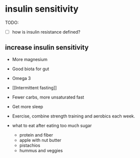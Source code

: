 # insulin sensitivity

TODO:
 - [ ] how is insulin resistance defined?

## increase insulin sensitivity

- More magnesium
- Good biota for gut
- Omega 3
- [[Intermittent fasting]]
- Fewer carbs, more unsaturated fast
- Get more sleep
- Exercise, combine strength training and aerobics each week.

 - what to eat after eating too much sugar
   - protein and fiber
   - apple with nut butter
   - pistachios
   - hummus and veggies